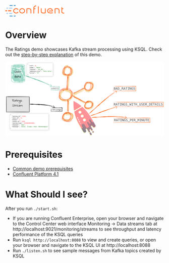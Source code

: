 ![image](../images/confluent-logo-300-2.png)

# Overview

The Ratings demo showcases Kafka stream processing using KSQL. Check out the [step-by-step explanation](live-coding-ksql.adoc) of this demo.

![image](images/ratings.png)


# Prerequisites

* [Common demo prerequisites](https://github.com/confluentinc/quickstart-demos#prerequisites)
* [Confluent Platform 4.1](https://www.confluent.io/download/)

# What Should I see?

After you run `./start.sh`:

* If you are running Confluent Enterprise, open your browser and navigate to the Control Center web interface Monitoring -> Data streams tab at http://localhost:9021/monitoring/streams to see throughput and latency performance of the KSQL queries
* Run `ksql http://localhost:8088` to view and create queries, or open your browser and navigate to the KSQL UI at http://localhost:8088
* Run `./listen.sh` to see sample messages from Kafka topics created by KSQL
